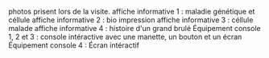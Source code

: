 photos prisent lors de la visite.
affiche informative 1 : maladie génétique et céllule
affiche informative 2 : bio impression
affiche informative 3 : céllule malade
affiche informative 4 : histoire d'un grand brulé
Équipement console 1, 2 et 3 : console intéractive avec une manette, un bouton et un écran
Équipement console 4 : Écran intéractif

